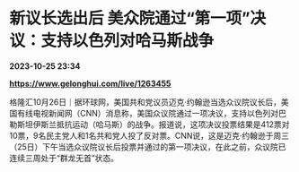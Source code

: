 # 新议长选出后 美众院通过“第一项”决议：支持以色列对哈马斯战争

**2023-10-25 23:34**

**https://www.gelonghui.com/live/1263455**

格隆汇10月26日｜据环球网，美国共和党议员迈克·约翰逊当选众议院议长后，美国有线电视新闻网（CNN）消息称，美国众议院通过一项决议，支持以色列对巴勒斯坦伊斯兰抵抗运动（哈马斯）的战争。报道说，这项决议投票结果是412票对10票，9名民主党人和1名共和党人投了反对票。CNN说，这是迈克·约翰逊于周三（25日）下午当选众议院议长后投票并通过的第一项决议，在此之前，众议院已连续三周处于“群龙无首”状态。